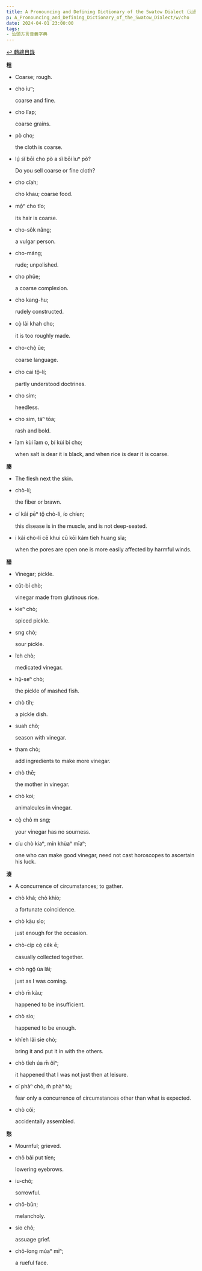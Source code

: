 ```yaml
---
title: A Pronouncing and Defining Dictionary of the Swatow Dialect (汕頭方言音義字典) / cho
p: A_Pronouncing_and_Defining_Dictionary_of_the_Swatow_Dialect/w/cho
date: 2024-04-01 23:00:00
tags: 
- 汕頭方言音義字典
---
```


[↩️ 轉總目錄](/A_Pronouncing_and_Defining_Dictionary_of_the_Swatow_Dialect)


**粗**
- Coarse; rough.

- cho ìuⁿ;

  coarse and fine.

- cho lîap;

  coarse grains.

- pò cho;

  the cloth is coarse.

- lṳ́ sĭ bōi cho pò a sĭ bōi ìuⁿ pò?

  Do you sell coarse or fine cloth?

- cho cîah;

  cho khau; coarse food.

- mô̤ⁿ cho tîo;

  its hair is coarse.

- cho-sôk nâng;

  a vulgar person.

- cho-máng;

  rude; unpolished.

- cho phûe;

  a coarse complexion.

- cho kang-hu;

  rudely constructed.

- cò̤ lâi khah cho;

  it is too roughly made.

- cho-chò̤ ūe;

  coarse language.

- cho cai tŏ̤-lí;

  partly understood doctrines.

- cho sim;

  heedless.

- cho sim, táⁿ tōa;

  rash and bold.

- îam kùi îam o, bí kùi bí cho;

  when salt is dear it is black, and when rice is dear it is coarse.

**腠**
- The flesh next the skin.

- chò-lí;

  the fiber or brawn.

- cí kâi pēⁿ tŏ̤ chò-lí, ío chíen;

  this disease is in the muscle, and is not deep-seated.

- i kâi chò-lí cē khui cū kōi kám tîeh huang sîa;

  when the pores are open one is more easily affected by harmful winds.

**醋**
- Vinegar; pickle.

- cût-bí chò;

  vinegar made from glutinous rice.

- kieⁿ chò;

  spiced pickle.

- sng chò;

  sour pickle.

- îeh chò;

  medicated vinegar.

- hṳ̂-seⁿ chò;

  the pickle of mashed fish.

- chò tîh;

  a pickle dish.

- suah chò;

  season with vinegar.

- tham chò;

  add ingredients to make more vinegar.

- chò thē;

  the mother in vinegar.

- chò koi;

  animalcules in vinegar.

- cò̤ chò m sng;

  your vinegar has no sourness.

- cíu chò kiaⁿ, mín khùaⁿ mīaⁿ;

  one who can make good vinegar, need not cast horoscopes to ascertain his luck.

**湊**
- A concurrence of circumstances; to gather.

- chò khá; chò khío;

  a fortunate coincidence.

- chò kàu sìo;

  just enough for the occasion.

- chò-cîp cò̤ cêk ē;

  casually collected together.

- chò ngŏ̤ úa lâi;

  just as I was coming.

- chò m̄ kàu;

  happened to be insufficient.

- chò sìo;

  happened to be enough.

- khîeh lâi sie chò;

  bring it and put it in with the others.

- chò tîeh úa m̄ ôiⁿ;

  it happened that I was not just then at leisure.

- cí phàⁿ chò, m̄ phàⁿ tò;

  fear only a concurrence of circumstances other than what is expected.

- chò côi;

  accidentally assembled.

 

**愁**
- Mournful; grieved.

- chô bâi put tíen;

  lowering eyebrows.

- iu-chô;

  sorrowful.

- chô-būn;

  melancholy.

- sio chô;

  assuage grief.

- chô-îong múaⁿ mīⁿ;

  a rueful face.